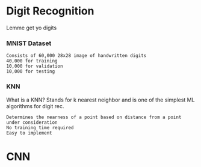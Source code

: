 # Digit Recognition
Lemme get yo digits

### MNIST Dataset
```
Consists of 60,000 28x28 image of handwritten digits
40,000 for training
10,000 for validation
10,000 for testing
```

### KNN
What is a KNN? Stands for k nearest neighbor and is one of the simplest ML algorithms for digit rec.
```
Determines the nearness of a point based on distance from a point under consideration
No training time required
Easy to implement
```

# CNN
